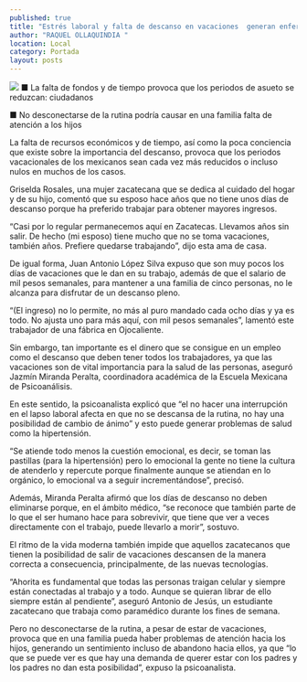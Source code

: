 ```yaml
---
published: true
title: "Estrés laboral y falta de descanso en vacaciones  generan enfermedades crónicas: especialista"
author: "RAQUEL OLLAQUINDIA "
location: Local
category: Portada
layout: posts
---
```


![](http://i.imgur.com/vI6JuEPm.jpg)
■ La falta de fondos y de tiempo provoca que los periodos de asueto se reduzcan: ciudadanos 

■ No desconectarse de la rutina podría causar en una familia falta de atención a los hijos 

La falta de recursos económicos y de tiempo, así como la poca conciencia que existe sobre la importancia del descanso, provoca que los periodos vacacionales de los mexicanos sean cada vez más reducidos o incluso nulos en muchos de los casos.

Griselda Rosales, una mujer zacatecana que se dedica al cuidado del hogar y de su hijo, comentó que su esposo hace años que no tiene unos días de descanso porque ha preferido trabajar para obtener mayores ingresos.

“Casi por lo regular permanecemos aquí en Zacatecas. Llevamos años sin salir. De hecho (mi esposo) tiene mucho que no se toma vacaciones, también años. Prefiere quedarse trabajando”, dijo esta ama de casa.

De igual forma, Juan Antonio López Silva expuso que son muy pocos los días de vacaciones que le dan en su trabajo, además de que el salario de mil pesos semanales, para mantener a una familia de cinco personas, no le alcanza para disfrutar de un descanso pleno.

“(El ingreso) no lo permite, no más al puro mandado cada ocho días y ya es todo. No ajusta uno para más aquí, con mil pesos semanales”, lamentó este trabajador de una fábrica en Ojocaliente.

Sin embargo, tan importante es el dinero que se consigue en un empleo como el descanso que deben tener todos los trabajadores, ya que las vacaciones son de vital importancia para la salud de las personas, aseguró Jazmín Miranda Peralta, coordinadora académica de la Escuela Mexicana de Psicoanálisis.

En este sentido, la psicoanalista explicó que “el no hacer una interrupción en el lapso laboral afecta en que no se descansa de la rutina, no hay una posibilidad de cambio de ánimo” y esto puede generar problemas de salud como la hipertensión.

“Se atiende todo menos la cuestión emocional, es decir, se toman las pastillas (para la hipertensión) pero lo emocional la gente no tiene la cultura de atenderlo y repercute porque finalmente aunque se atiendan en lo orgánico, lo emocional va a seguir incrementándose”, precisó.

Además, Miranda Peralta afirmó que los días de descanso no deben eliminarse porque, en el ámbito médico, “se reconoce que también parte de lo que el ser humano hace para sobrevivir, que tiene que ver a veces directamente con el trabajo, puede llevarlo a morir”, sostuvo.

El ritmo de la vida moderna también impide que aquellos zacatecanos que tienen la posibilidad de salir de vacaciones descansen de la manera correcta a consecuencia, principalmente, de las nuevas tecnologías.

“Ahorita es fundamental que todas las personas traigan celular y siempre están conectadas al trabajo y a todo. Aunque se quieran librar de ello siempre están al pendiente”, aseguró Antonio de Jesús, un estudiante zacatecano que trabaja como paramédico durante los fines de semana.

Pero no desconectarse de la rutina, a pesar de estar de vacaciones, provoca que en una familia pueda haber problemas de atención hacia los hijos, generando un sentimiento incluso de abandono hacia ellos, ya que “lo que se puede ver es que hay una demanda de querer estar con los padres y los padres no dan esta posibilidad”, expuso la psicoanalista.
